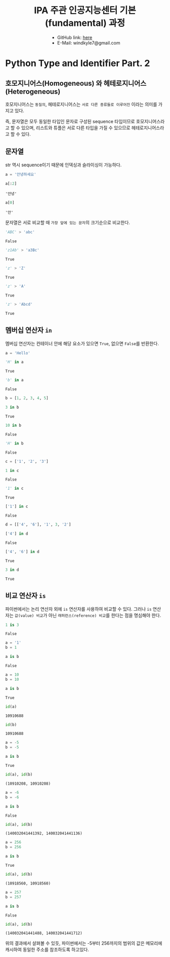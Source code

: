 
<center><h1>IPA 주관 인공지능센터 기본(fundamental) 과정</h1></center>
<ul style='display: table; margin-left: auto; margin-right: auto;'>
    <li>GitHub link: <a href='https://github.com/Wind-Kyle/python-fundamentals'>here</a></li>
    <li>E-Mail: windkyle7@gmail.com</li>
</ul>

# Python Type and Identifier Part. 2

## 호모지니어스(Homogeneous) 와 헤테로지니어스(Heterogeneous)

호모지니어스는 `동질의`, 헤테로지니어스는 `서로 다른 종류들로 이루어진` 이라는 의미를 가지고 있다.

즉, 문자열은 모두 동일한 타입인 문자로 구성된 sequence 타입이므로 호모지니어스라고 할 수 있으며, 리스트와 튜플은 서로 다른 타입을 가질 수 있으므로 헤테로지니어스라고 할 수 있다.

## 문자열

str 역시 sequence이기 때문에 인덱싱과 슬라이싱이 가능하다.


```python
a = '안녕하세요'
```


```python
a[:2]
```




    '안녕'




```python
a[0]
```




    '안'



문자열은 서로 비교할 때 `가장 앞에 있는 문자`의 크기순으로 비교한다.


```python
'ABC' > 'abc'
```




    False




```python
'z1Ab' > 'a3Bc'
```




    True




```python
'z' > 'Z'
```




    True




```python
'z' > 'A'
```




    True




```python
'z' > 'Abcd'
```




    True



## 멤버십 연산자 `in`

멤버십 연산자는 컨테이너 안에 해당 요소가 있으면 `True`, 없으면 `False`를 반환한다.


```python
a = 'Hello'
```


```python
'H' in a
```




    True




```python
'b' in a
```




    False




```python
b = [1, 2, 3, 4, 5]
```


```python
3 in b
```




    True




```python
10 in b
```




    False




```python
'H' in b
```




    False




```python
c = ['1', '2', '3']
```


```python
1 in c
```




    False




```python
'1' in c
```




    True




```python
['1'] in c
```




    False




```python
d = [['4', '6'], '1', 3, '2']
```


```python
['4'] in d
```




    False




```python
['4', '6'] in d
```




    True




```python
3 in d
```




    True



## 비교 연산자 `is`

파이썬에서는 논리 연산자 외에 `is` 연산자를 사용하여 비교할 수 있다. 그러나 `is` 연산자는 `값(value) 비교`가 아닌 `래퍼런스(reference) 비교`를 한다는 점을 명심해야 한다.


```python
1 is 3
```




    False




```python
a = '1'
b = 1
```


```python
a is b
```




    False




```python
a = 10
b = 10
```


```python
a is b
```




    True




```python
id(a)
```




    10910688




```python
id(b)
```




    10910688




```python
a = -5
b = -5
```


```python
a is b
```




    True




```python
id(a), id(b)
```




    (10910208, 10910208)




```python
a = -6
b = -6
```


```python
a is b
```




    False




```python
id(a), id(b)
```




    (140032041441392, 140032041441136)




```python
a = 256
b = 256
```


```python
a is b
```




    True




```python
id(a), id(b)
```




    (10918560, 10918560)




```python
a = 257
b = 257
```


```python
a is b
```




    False




```python
id(a), id(b)
```




    (140032041441488, 140032041441712)



위의 결과에서 살펴볼 수 있듯, 파이썬에서는 -5부터 256까지의 범위의 값은 메모리에 캐시하여 동일한 주소를 참조하도록 하고있다.
